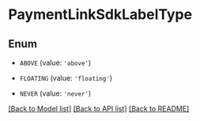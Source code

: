 # PaymentLinkSdkLabelType


## Enum

* `ABOVE` (value: `'above'`)

* `FLOATING` (value: `'floating'`)

* `NEVER` (value: `'never'`)

[[Back to Model list]](../README.md#documentation-for-models) [[Back to API list]](../README.md#documentation-for-api-endpoints) [[Back to README]](../README.md)


